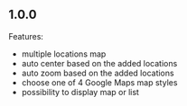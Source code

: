 ## 1.0.0

Features:

  - multiple locations map
  - auto center based on the added locations
  - auto zoom based on the added locations
  - choose one of 4 Google Maps map styles
  - possibility to display map or list
